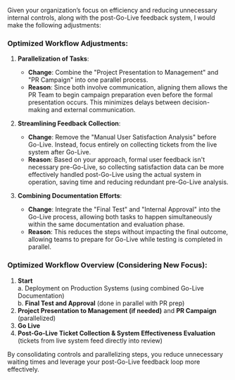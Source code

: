 Given your organization’s focus on efficiency and reducing unnecessary internal controls, along with the post-Go-Live feedback system, I would make the following adjustments:

### Optimized Workflow Adjustments:
1. **Parallelization of Tasks**:
   - **Change**: Combine the "Project Presentation to Management" and "PR Campaign" into one parallel process.
   - **Reason**: Since both involve communication, aligning them allows the PR Team to begin campaign preparation even before the formal presentation occurs. This minimizes delays between decision-making and external communication.

2. **Streamlining Feedback Collection**:
   - **Change**: Remove the "Manual User Satisfaction Analysis" before Go-Live. Instead, focus entirely on collecting tickets from the live system after Go-Live.
   - **Reason**: Based on your approach, formal user feedback isn't necessary pre-Go-Live, so collecting satisfaction data can be more effectively handled post-Go-Live using the actual system in operation, saving time and reducing redundant pre-Go-Live analysis.

3. **Combining Documentation Efforts**:
   - **Change**: Integrate the "Final Test" and "Internal Approval" into the Go-Live process, allowing both tasks to happen simultaneously within the same documentation and evaluation phase.
   - **Reason**: This reduces the steps without impacting the final outcome, allowing teams to prepare for Go-Live while testing is completed in parallel.

### Optimized Workflow Overview (Considering New Focus):
1. **Start**  
   a. Deployment on Production Systems (using combined Go-Live Documentation)  
   b. **Final Test and Approval** (done in parallel with PR prep)
2. **Project Presentation to Management (if needed)** and **PR Campaign** (parallelized)  
3. **Go Live**  
4. **Post-Go-Live Ticket Collection & System Effectiveness Evaluation** (tickets from live system feed directly into review)

By consolidating controls and parallelizing steps, you reduce unnecessary waiting times and leverage your post-Go-Live feedback loop more effectively.